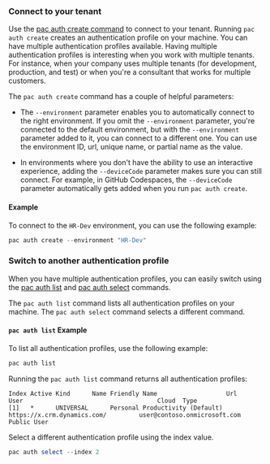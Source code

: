 <!-- 
This content is re-used in ../../introduction.md 
This is why the heading is H3 (###) instead of H2(##)
-->

### Connect to your tenant

Use the [pac auth create command](../auth.md#pac-auth-create) to connect to your tenant. Running `pac auth create` creates an authentication profile on your machine. You can have multiple authentication profiles available. Having multiple authentication profiles is interesting when you work with multiple tenants. For instance, when your company uses multiple tenants (for development, production, and test) or when you're a consultant that works for multiple customers.

The `pac auth create` command has a couple of helpful parameters:

- The `--environment` parameter enables you to automatically connect to the right environment. If you omit the `--environment` parameter, you're connected to the default environment, but with the `--environment` parameter added to it, you can connect to a different one. You can use the environment ID, url, unique name, or partial name as the value.

- In environments where you don't have the ability to use an interactive experience, adding the `--deviceCode` parameter makes sure you can still connect. For example, in GitHub Codespaces, the `--deviceCode` parameter automatically gets added when you run `pac auth create`.

#### Example

To connect to the `HR-Dev` environment, you can use the following example:

```powershell
pac auth create --environment "HR-Dev"
```

### Switch to another authentication profile

When you have multiple authentication profiles, you can easily switch using the [pac auth list](../auth.md#pac-auth-list) and [pac auth select](../auth.md#pac-auth-select) commands.

The `pac auth list` command lists all authentication profiles on your machine. The `pac auth select` command selects a different command.

#### `pac auth list` Example

To list all authentication profiles, use the following example:

```powershell
pac auth list
```

Running the `pac auth list` command returns all authentication profiles:

```output
Index Active Kind      Name Friendly Name                   Url                                 User                                     Cloud  Type
[1]   *      UNIVERSAL      Personal Productivity (Default) https://x.crm.dynamics.com/         user@contoso.onmicrosoft.com             Public User
```

Select a different authentication profile using the index value.

```powershell
pac auth select --index 2
```